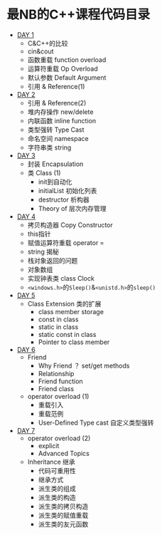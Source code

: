 # 最NB的C++课程代码目录
- [DAY 1](https://github.com/zwx2000/Cpp_Space/tree/master/Cpp/day01)  
    - C&C++的比较
    - cin&cout
    - 函数重载 function overload
    - 运算符重载 Op Overload
    - 默认参数 Default Argument 
    - 引用 & Reference(1)
- [DAY 2](https://github.com/zwx2000/Cpp_Space/tree/master/Cpp/day02)
    - 引用 & Reference(2)  
    - 堆内存操作 new/delete  
    - 内联函数 inline function  
    - 类型强转 Type Cast  
    - 命名空间 namespace  
    - 字符串类 string  
- [DAY 3](https://github.com/zwx2000/Cpp_Space/tree/master/Cpp/day03)  
    - 封装 Encapsulation  
    - 类 Class (1)
        - init到自动化
        - initialList 初始化列表
        - destructor 析构器
        - Theory of 层次内存管理  
- [DAY 4](https://github.com/zwx2000/Cpp_Space/tree/master/Cpp/day04)  
    - 拷贝构造器 Copy Constructor
    - this指针
    - 赋值运算符重载 operator =
    - string 揭秘
    - 栈对象返回的问题
    - 对象数组
    - 实现钟表类 class Clock
    - `<windows.h>`的`Sleep()`&`<unistd.h>`的`sleep()`  
- [DAY 5](https://github.com/zwx2000/Cpp_Space/tree/master/Cpp/day05)  
    - Class Extension 类的扩展
        - class member storage
        - const in class
        - static in class
        - static const in class
        - Pointer to class member  
- [DAY 6](https://github.com/zwx2000/Cpp_Space/tree/master/Cpp/day06)  
    - Friend
        - Why Friend ？ set/get methods  
        - Relationship  
        - Friend function
        - Friend class
    - operator overload (1)
        - 重载引入
        - 重载范例
        - User-Defined Type cast 自定义类型强转  
- [DAY 7](https://github.com/zwx2000/Cpp_Space/tree/master/Cpp/day07)
    - operator overload (2)
        - explicit
        - Advanced Topics
    - Inheritance 继承
        - 代码可重用性
        - 继承方式
        - 派生类的组成
        - 派生类的构造
        - 派生类的拷贝构造
        - 派生类的赋值重载
        - 派生类的友元函数
